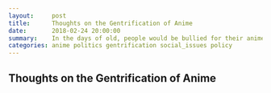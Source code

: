```yaml
---
layout:     post
title:      Thoughts on the Gentrification of Anime
date:       2018-02-24 20:00:00
summary:    In the days of old, people would be bullied for their anime opinions. Should we return to those days?
categories: anime politics gentrification social_issues policy
---
```


## Thoughts on the Gentrification of Anime